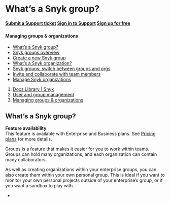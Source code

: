 # What’s a Snyk group?

####  [Submit a Support ticket](https://support.snyk.io/hc/en-us/requests/new) [Sign in to Support](https://support.snyk.io/hc/en-us/signin) [Sign up for free](https://snyk.io/login?cta=sign-up&loc=nav&page=support_docs_page)

###  [ ]() <a id="category-name"></a>

#### Managing groups & organizations

* [ What’s a Snyk group?](/hc/en-us/articles/360004037617-What-s-a-Snyk-group-)
* [ Snyk groups overview](/hc/en-us/articles/360004008378-Snyk-groups-overview)
* [ Create a new Snyk group](/hc/en-us/articles/360004008398-Create-a-new-Snyk-group)
* [ What’s a Snyk organization?](/hc/en-us/articles/360004037637-What-s-a-Snyk-organization-)
* [ Snyk groups: switch between groups and orgs](/hc/en-us/articles/360003946717-Snyk-groups-switch-between-groups-and-orgs)
* [ Invite and collaborate with team members](/hc/en-us/articles/360004399238-Invite-and-collaborate-with-team-members)
* [ Manage Snyk organizations](/hc/en-us/articles/360004008418-Manage-Snyk-organizations)

1.  [Docs Library \| Snyk](/hc/en-us)
2.  [User and group management](/hc/en-us/categories/360000599478-User-and-group-management)
3.  [Managing groups & organizations](/hc/en-us/sections/360001139598-Managing-groups-organizations)

##  What’s a Snyk group?

**Feature availability**  
This feature is available with Enterprise and Business plans. See [Pricing plans](https://snyk.io/plans/) for more details.

Groups is a feature that makes it easier for you to work within teams. Groups can hold many organizations, and each organization can contain many collaborators.

As well as creating organizations within your enterprise groups, you can also create them within your own personal group. This is ideal if you want to monitor your own personal projects outside of your enterprise’s group, or if you want a sandbox to play with.

* 
